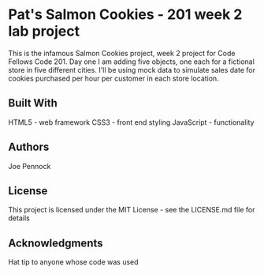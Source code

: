 # Pat's Salmon Cookies - 201 week 2 lab project

This is the infamous Salmon Cookies project, week 2 project for Code Fellows Code 201. Day one I am adding five objects, one each for a fictional store in five different cities. I'll be using mock data to simulate sales date for cookies purchased per hour per customer in each store location.

## Built With
HTML5 - web framework
CSS3 - front end styling
JavaScript - functionality

## Authors
Joe Pennock 

## License
This project is licensed under the MIT License - see the LICENSE.md file for details

## Acknowledgments
Hat tip to anyone whose code was used
